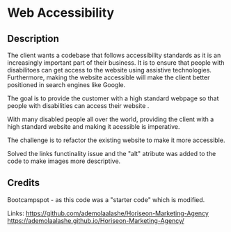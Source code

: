 # Web Accessibility

## Description

The client wants a codebase that follows accessibility standards as it is an increasingly important part of their business. It is to ensure that people with disabilitoes can get access to the website using assistive technologies. Furthermore, making the website accessible will make the client better positioned in search engines like Google.


The goal is to provide the customer with a high standard webpage so that people with disabilities can access their website . 


With many disabled people all over the world, providing the client with a high standard website and making it acessible is imperative.

The challenge is to refactor the existing website to make it more accessible.

Solved the links functinality issue and the "alt" atribute was added to the code to make images more descriptive.




## Credits

Bootcampspot - as this code was a "starter code" which is modified. 

Links:
https://github.com/ademolaalashe/Horiseon-Marketing-Agency
https://ademolaalashe.github.io/Horiseon-Marketing-Agency/
